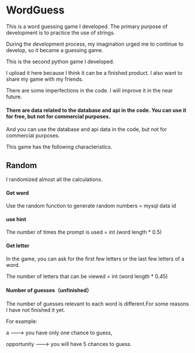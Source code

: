 # WordGuess

This is a word guessing game I developed. The primary purpose of development is to practice the use of strings.

During the development process, my imagination urged me to continue to develop, so it became a guessing game.

This is the second python game I developed. 

I upload it here because I think it can be a finished product. I also want to share my game with my friends.

There are some imperfections in the code. I will improve it in the near future.

#### There are data related to the database and api in the code. You can use it for free, but not for commercial purposes.

And you can use the database and api data in the code, but not for commercial purposes.


This game has the following characteristics.


 ## Random
 
I randomized almost all the calculations.

#### Get word

Use the random function to generate random numbers = mysql data id

#### use hint

The number of times the prompt is used = int (word length * 0.5)

#### Get letter

In the game, you can ask for the first few letters or the last few letters of a word.

The number of letters that can be viewed = int (word length * 0.45)

#### Number of guesses（unfinished）

The number of guesses relevant to each word is different.For some reasons I have not finished it yet.

For example:

a ---> you have only one chance to guess,

opportunity ---> you will have 5 chances to guess.

